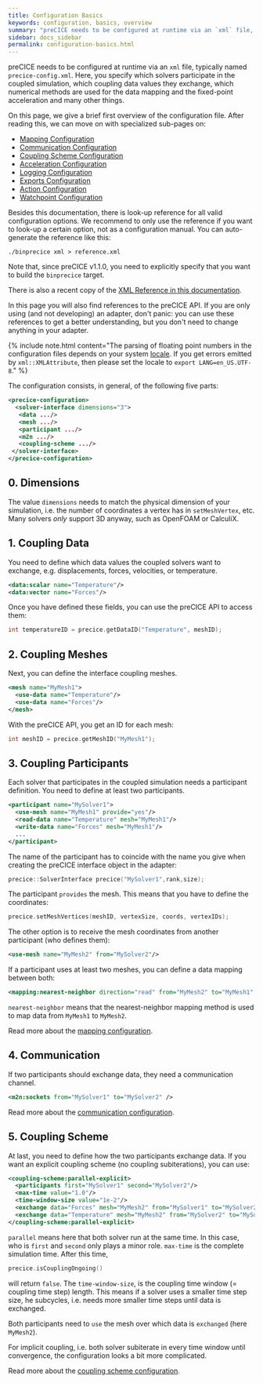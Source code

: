 ```yaml
---
title: Configuration Basics
keywords: configuration, basics, overview
summary: "preCICE needs to be configured at runtime via an `xml` file, typically named `precice-config.xml`. Here, you specify which solvers participate in the coupled simulation, which coupling data values they exchange, which numerical methods are used for the data mapping and the fixed-point acceleration and many other things. "
sidebar: docs_sidebar
permalink: configuration-basics.html
---
```


preCICE needs to be configured at runtime via an `xml` file, typically named `precice-config.xml`. Here, you specify which solvers participate in the coupled simulation, which coupling data values they exchange, which numerical methods are used for the data mapping and the fixed-point acceleration and many other things. 

On this page, we give a brief first overview of the configuration file. After reading this, we can move on with specialized sub-pages on:
* [Mapping Configuration](configuration-mapping.html)
* [Communication Configuration](configuration-communication.html)
* [Coupling Scheme Configuration](configuration-coupling.html)
* [Acceleration Configuration](configuration-acceleration.html)
* [Logging Configuration](configuration-logging.html)
* [Exports Configuration](configuration-export.html)
* [Action Configuration](configuration-action.html)
* [Watchpoint Configuration](configuration-watchpoint.html)


Besides this documentation, there is look-up reference for all valid configuration options. We recommend to only use the reference if you want to look-up a certain option, not as a configuration manual. You can auto-generate the reference like this:
```
./binprecice xml > reference.xml
```

Note that, since preCICE v1.1.0, you need to explicitly specify that you want to build the `binprecice` target.

There is also a recent copy of the [XML Reference in this documentation](configuration-xml-reference.html).

In this page you will also find references to the preCICE API. If you are only using (and not developing) an adapter, don't panic: you can use these references to get a better understanding, but you don't need to change anything in your adapter.

{% include note.html content="The parsing of floating point numbers in the configuration files depends on your system [locale](https://docs.oracle.com/cd/E19455-01/806-0169/overview-9/index.html).
If you get errors emitted by `xml::XMLAttribute`, then please set the locale to `export LANG=en_US.UTF-8`." %}

<!-- **Note**
The parsing of floating point numbers in the configuration files depends on your system [locale](https://docs.oracle.com/cd/E19455-01/806-0169/overview-9/index.html).
If you get errors emitted by `xml::XMLAttribute`, then please set the locale to `export LANG=en_US.UTF-8`. -->

The configuration consists, in general, of the following five parts:
```xml
<precice-configuration>
  <solver-interface dimensions="3">
   <data .../>
   <mesh .../>
   <participant .../>
   <m2n .../>
   <coupling-scheme .../>
 </solver-interface>
</precice-configuration>
```

## 0. Dimensions

The value `dimensions` needs to match the physical dimension of your simulation, i.e. the number of coordinates a vertex has in `setMeshVertex`, etc. Many solvers _only_ support 3D anyway, such as OpenFOAM or CalculiX.  

## 1. Coupling Data

You need to define which data values the coupled solvers want to exchange, e.g. displacements, forces, velocities, or temperature. 
```xml
<data:scalar name="Temperature"/>
<data:vector name="Forces"/>
```
Once you have defined these fields, you can use the preCICE API to access them: 
```c++
int temperatureID = precice.getDataID("Temperature", meshID);
```

## 2. Coupling Meshes

Next, you can define the interface coupling meshes.
```xml
<mesh name="MyMesh1"> 
  <use-data name="Temperature"/> 
  <use-data name="Forces"/> 
</mesh> 
```
With the preCICE API, you get an ID for each mesh:
```c++
int meshID = precice.getMeshID("MyMesh1");
```

## 3. Coupling Participants

Each solver that participates in the coupled simulation needs a participant definition. You need to define at least two participants.
```xml
<participant name="MySolver1"> 
  <use-mesh name="MyMesh1" provide="yes"/> 
  <read-data name="Temperature" mesh="MyMesh1"/> 
  <write-data name="Forces" mesh="MyMesh1"/> 
  ...
</participant>
```
The name of the participant has to coincide with the name you give when creating the preCICE interface object in the adapter:
```c++
precice::SolverInterface precice("MySolver1",rank,size);
```
The participant `provides` the mesh. This means that you have to define the coordinates:
```c++
precice.setMeshVertices(meshID, vertexSize, coords, vertexIDs);
```
The other option is to receive the mesh coordinates from another participant (who defines them):
```xml
<use-mesh name="MyMesh2" from="MySolver2"/> 
```
If a participant uses at least two meshes, you can define a data mapping between both:
```xml
<mapping:nearest-neighbor direction="read" from="MyMesh2" to="MyMesh1" constraint="consistent"/> 
```
`nearest-neighbor` means that the nearest-neighbor mapping method is used to map data from `MyMesh1` to `MyMesh2`. 

Read more about the [mapping configuration](Mapping-Configuration).


## 4. Communication

If two participants should exchange data, they need a communication channel.
```xml
<m2n:sockets from="MySolver1" to="MySolver2" />   
```

Read more about the [communication configuration](Communication-Configuration).

## 5. Coupling Scheme

At last, you need to define how the two participants exchange data. If you want an explicit coupling scheme (no coupling subiterations), you can use:

```xml
<coupling-scheme:parallel-explicit> 
  <participants first="MySolver1" second="MySolver2"/> 
  <max-time value="1.0"/> 
  <time-window-size value="1e-2"/> 
  <exchange data="Forces" mesh="MyMesh2" from="MySolver1" to="MySolver2"/>
  <exchange data="Temperature" mesh="MyMesh2" from="MySolver2" to="MySolver1"/>
</coupling-scheme:parallel-explicit>    
```

`parallel` means here that both solver run at the same time. In this case, who is `first` and `second` only plays a minor role. `max-time` is the complete simulation time. After this time,
```c++
precice.isCouplingOngoing()
```
will return `false`. The `time-window-size`, is the coupling time window (= coupling time step) length. This means if a solver uses a smaller time step size, he subcycles, i.e. needs more smaller time steps until data is exchanged.

Both participants need to `use` the mesh over which data is `exchanged` (here `MyMesh2`). 

For implicit coupling, i.e. both solver subiterate in every time window until convergence, the configuration looks a bit more complicated. 

Read more about the [coupling scheme configuration](configuration-coupling-scheme.html).